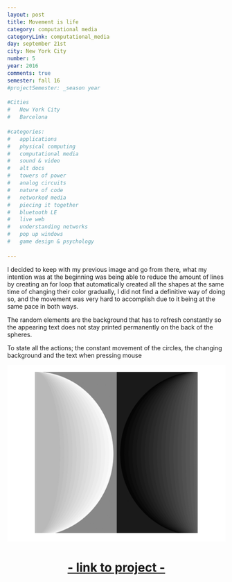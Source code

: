 ```yaml
---
layout: post
title: Movement is life
category: computational media
categoryLink: computational_media
day: september 21st
city: New York City
number: 5
year: 2016
comments: true
semester: fall 16
#projectSemester: _season year

#Cities
#	New York City
#	Barcelona

#categories:
#	applications
#	physical computing 
#	computational media 
#	sound & video 
#	alt docs
#	towers of power 
#	analog circuits 
#	nature of code
#	networked media
#	piecing it together
#	bluetooth LE
#	live web
#	understanding networks
#	pop up windows
#	game design & psychology

---
```

I decided to keep with my previous image and go from there, what my intention was at the beginning was being able to reduce the amount of lines by creating an for loop that automatically created all the shapes at the same time of changing their color gradually, I did not find a definitive way of doing so, and the movement was very hard to accomplish due to it being at the same pace in both ways. 

The random elements are the background that has to refresh constantly so the appearing text does not stay printed permanently on the back of the spheres. 

To state all the actions; the constant movement of the circles, the changing background and the text when pressing mouse 

![image alt text](/img/thumnailsBlog/5_2.png)

<h1 style="text-align:center; margin-top:40px;">
<a href="http://alpha.editor.p5js.org/projects/H1YoORYT" target="_top">- link to project -</a>
</h1>
